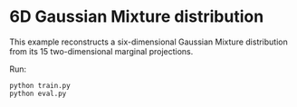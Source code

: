 # 6D Gaussian Mixture distribution

This example reconstructs a six-dimensional Gaussian Mixture distribution from its 15 two-dimensional marginal projections.

Run:
```
python train.py
python eval.py
```